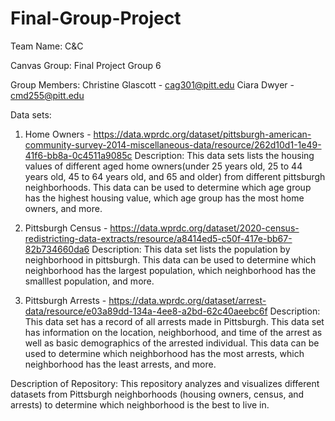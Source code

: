 # Final-Group-Project
Team Name: C&C

Canvas Group: Final Project Group 6

Group Members: 
Christine Glascott - cag301@pitt.edu
Ciara Dwyer - cmd255@pitt.edu

Data sets:
1. Home Owners - https://data.wprdc.org/dataset/pittsburgh-american-community-survey-2014-miscellaneous-data/resource/262d10d1-1e49-41f6-bb8a-0c4511a9085c
Description: This data sets lists the housing values of different aged home owners(under 25 years old, 25 to 44 years old, 45 to 64 years old, and 65 and older) from different pittsburgh neighborhoods. This data can be used to determine which age group has the highest housing value, which age group has the most home owners, and more. 

2. Pittsburgh Census - https://data.wprdc.org/dataset/2020-census-redistricting-data-extracts/resource/a8414ed5-c50f-417e-bb67-82b734660da6
Description: This data set lists the population by neighborhood in pittsburgh. This data can be used to determine which neighborhood has the largest population, which neighborhood has the smalllest population, and more. 
   
3. Pittsburgh Arrests - https://data.wprdc.org/dataset/arrest-data/resource/e03a89dd-134a-4ee8-a2bd-62c40aeebc6f
Description: This data set has a record of all arrests made in Pittsburgh. This data set has information on the location, neighborhood, and time of the arrest as well as basic demographics of the arrested individual. This data can be used to determine which neighborhood has the most arrests, which neighborhood has the least arrests, and more. 

Description of Repository: 
This repository analyzes and visualizes different datasets from Pittsburgh neighborhoods (housing owners, census, and arrests) to determine which neighborhood is the best to live in.